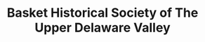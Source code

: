 ---
layout: repo
title: "Basket Historical Society of The Upper Delaware Valley"
id: 20748
permalink: repos/20748/
---